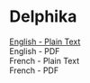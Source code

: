 # Delphika

[English - Plain Text](full-text-english.md)  
English - PDF  
French - Plain Text  
French - PDF  
